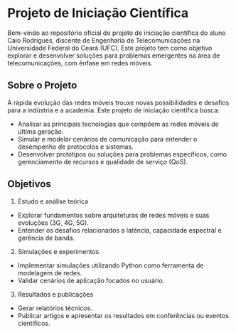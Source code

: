 # Projeto de Iniciação Científica
Bem-vindo ao repositório oficial do projeto de iniciação científica do aluno Caio Rodrigues, discente de Engenharia de Telecomunicações na Universidade Federal do Ceará (UFC).
Este projeto tem como objetivo explorar e desenvolver soluções para problemas emergentes na área de telecomunicações, com ênfase em redes móveis.

## Sobre o Projeto

A rápida evolução das redes móveis trouxe novas possibilidades e desafios para a indústria e a academia. Este projeto de iniciação científica busca:

- Analisar as principais tecnologias que compõem as redes móveis de última geração.
- Simular e modelar cenários de comunicação para entender o desempenho de protocolos e sistemas.
- Desenvolver protótipos ou soluções para problemas específicos, como gerenciamento de recursos e qualidade de serviço (QoS).

## Objetivos

1. Estudo e análise teórica

- Explorar fundamentos sobre arquiteturas de redes móveis e suas evoluções (3G, 4G, 5G).
- Entender os desafios relacionados a latência, capacidade espectral e gerência de banda.

2. Simulações e experimentos

- Implementar simulações utilizando Python como ferramenta de modelagem de redes.
- Validar cenários de aplicação focados no usuário.

3. Resultados e publicações

- Gerar relatórios técnicos.
- Publicar artigos e apresentar os resultados em conferências ou eventos científicos.
